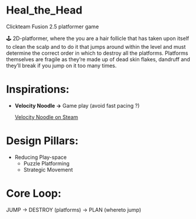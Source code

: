 # Heal_the_Head
Clickteam Fusion 2.5 platformer game

<aside>
🕹️ 2D-platformer, where the you are a hair follicle that has taken upon itself to clean the scalp and to do it that jumps around within the level and must determine the correct order in which to destroy all the platforms. Platforms themselves are fragile as they’re made up of dead skin flakes, dandruff and they’ll break if you jump on it too many times.

</aside>

# Inspirations:

- **Velocity Noodle ->** Game play (avoid fast pacing ?)
    
    [Velocity Noodle on Steam](https://store.steampowered.com/app/1488650/Velocity_Noodle/)
    

# Design Pillars:

- Reducing Play-space
    - Puzzle Platforming
    - Strategic Movement

# Core Loop:

JUMP → DESTROY (platforms) → PLAN (whereto jump)
